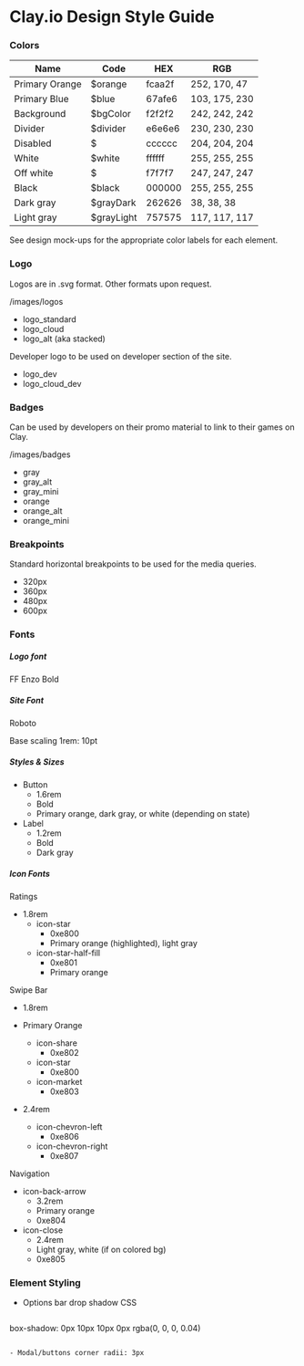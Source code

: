 # Clay.io Design Style Guide

### Colors

Name          | Code       | HEX    | RGB
--------------|------------|--------|--------------
Primary Orange| $orange    | fcaa2f | 252, 170, 47
Primary Blue  | $blue      | 67afe6 | 103, 175, 230
Background    | $bgColor   | f2f2f2 | 242, 242, 242
Divider       | $divider   | e6e6e6 | 230, 230, 230
Disabled      | $          | cccccc | 204, 204, 204
White         | $white     | ffffff | 255, 255, 255
Off white     | $          | f7f7f7 | 247, 247, 247
Black         | $black     | 000000 | 255, 255, 255
Dark gray     | $grayDark  | 262626 | 38, 38, 38
Light gray    | $grayLight | 757575 | 117, 117, 117

See design mock-ups for the appropriate color labels for each element.

### Logo
Logos are in .svg format. Other formats upon request.

  /images/logos

- logo_standard
- logo_cloud
- logo_alt (aka stacked)

Developer logo to be used on developer section of the site.

- logo_dev
- logo_cloud_dev

### Badges
Can be used by developers on their promo material to link to their games on Clay.

  /images/badges

- gray
- gray_alt
- gray_mini
- orange
- orange_alt
- orange_mini

### Breakpoints
Standard horizontal breakpoints to be used for the media queries.
- 320px
- 360px
- 480px
- 600px  

### Fonts

##### Logo font

FF Enzo Bold

##### Site Font

Roboto

Base scaling 1rem: 10pt

##### Styles & Sizes

- Button
  - 1.6rem
  - Bold
  - Primary orange, dark gray, or white (depending on state)  
- Label
  - 1.2rem
  - Bold
  - Dark gray


##### Icon Fonts

Ratings
- 1.8rem
  - icon-star
    - 0xe800
    - Primary orange (highlighted), light gray
  - icon-star-half-fill
    - 0xe801
    - Primary orange

Swipe Bar
- 1.8rem
- Primary Orange
  - icon-share
    - 0xe802
  - icon-star
    - 0xe800
  - icon-market
    - 0xe803  

- 2.4rem
  - icon-chevron-left
    - 0xe806
  - icon-chevron-right
    - 0xe807  

Navigation
  - icon-back-arrow
    - 3.2rem
    - Primary orange
    - 0xe804
  - icon-close
    - 2.4rem
    - Light gray, white (if on colored bg)
    - 0xe805  

### Element Styling

- Options bar drop shadow CSS  

  ```
box-shadow: 0px 10px 10px 0px rgba(0, 0, 0, 0.04)
  ```

- Modal/buttons corner radii: 3px
